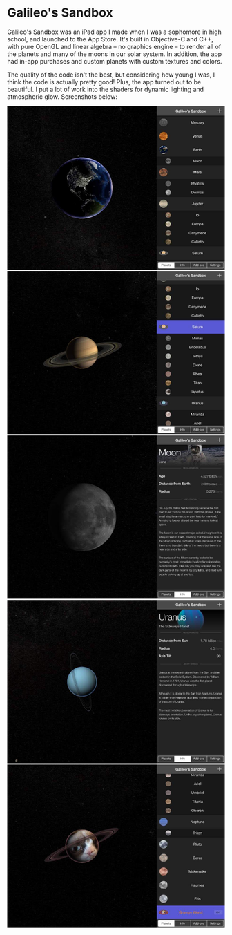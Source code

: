 # Galileo's Sandbox
Galileo's Sandbox was an iPad app I made when I was a sophomore in high school, and launched to the App Store. It's built in Objective-C and C++, with pure OpenGL and linear algebra – no graphics engine – to render all of the planets and many of the moons in our solar system. In addition, the app had in-app purchases and custom planets with custom textures and colors.

The quality of the code isn't the best, but considering how young I was, I think the code is actually pretty good! Plus, the app turned out to be beautiful. I put a lot of work into the shaders for dynamic lighting and atmospheric glow. Screenshots below:

![](readme-photos/IMG_2098.jpg)
![](readme-photos/IMG_2099.jpg)
![](readme-photos/IMG_2100.jpg)
![](readme-photos/IMG_2101.jpg)
![](readme-photos/IMG_2102.jpg)
